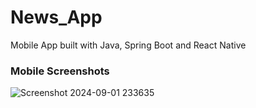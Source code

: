 # News_App

Mobile App built with Java, Spring Boot and React Native

### Mobile Screenshots ###
![Screenshot 2024-09-01 233635](https://github.com/user-attachments/assets/912c3ef6-69d4-4375-a0e9-6f99ebad16ec)
